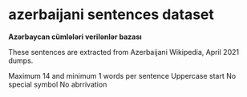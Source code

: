 # azerbaijani sentences dataset
**Azərbaycan cümlələri verilənlər bazası**

These sentences are extracted from Azerbaijani Wikipedia, April 2021 dumps.

Maximum 14 and minimum 1 words per sentence
Uppercase start
No special symbol
No abrrivation
